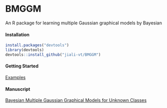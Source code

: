 # BMGGM
An R package for learning multiple Gaussian graphical models by Bayesian

#### Installation

```r
install.packages("devtools")
library(devtools)
devtools::install_github("jiali-vt/BMGGM")
```

#### Getting Started

[Examples](https://github.com/jiali-vt/BMGGM/blob/master/vignettes/examples.Rmd)

#### Manuscript

[Bayesian Multiple Gaussian Graphical Models for Unknown Classes](https://github.com/jiali-vt/BMGGM)
